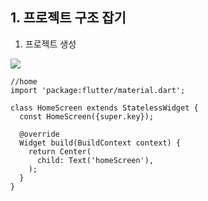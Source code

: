 ## 1. 프로젝트 구조 잡기

1. 프로젝트 생성

![](https://i.imgur.com/ocVHYNc.png)






```
//home
import 'package:flutter/material.dart';  
  
class HomeScreen extends StatelessWidget {  
  const HomeScreen({super.key});  
  
  @override  
  Widget build(BuildContext context) {  
    return Center(  
      child: Text('homeScreen'),  
    );  
  }  
}
```

